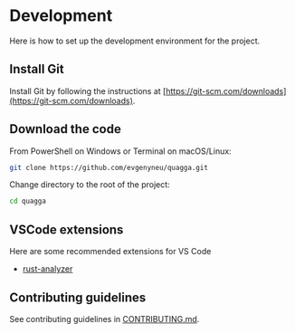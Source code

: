 # Development

Here is how to set up the development environment for the project.

## Install Git

Install Git by following the instructions at [https://git-scm.com/downloads](https://git-scm.com/downloads).

## Download the code

From PowerShell on Windows or Terminal on macOS/Linux:

```bash
git clone https://github.com/evgenyneu/quagga.git
```

Change directory to the root of the project:

```bash
cd quagga
```

## VSCode extensions

Here are some recommended extensions for VS Code

* [rust-analyzer](https://marketplace.visualstudio.com/items?itemName=rust-lang.rust-analyzer)


## Contributing guidelines

See contributing guidelines in [CONTRIBUTING.md](../CONTRIBUTING.md).
